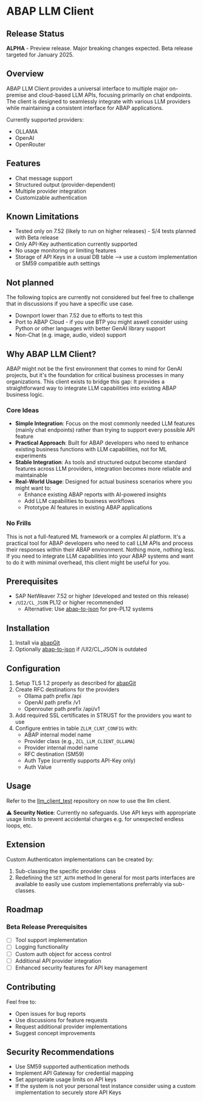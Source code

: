 # ABAP LLM Client

## Release Status
**ALPHA** - Preview release. Major breaking changes expected.
Beta release targeted for January 2025.

## Overview
ABAP LLM Client provides a universal interface to multiple major on-premise and cloud-based LLM APIs, focusing primarily on chat endpoints. The client is designed to seamlessly integrate with various LLM providers while maintaining a consistent interface for ABAP applications.

Currently supported providers:
- OLLAMA
- OpenAI
- OpenRouter

## Features
- Chat message support
- Structured output (provider-dependent)
- Multiple provider integration
- Customizable authentication

## Known Limitations
- Tested only on 7.52 (likely to run on higher releases) - S/4 tests planned with Beta release
- Only API-Key authentication currently supported
- No usage monitoring or limiting features
- Storage of API Keys in a usual DB table --> use a custom implementation or SM59 compatible auth settings

## Not planned
The following topics are currently not considered but feel free to challenge that in discussions if you have a specific use case.
- Downport lower than 7.52 due to efforts to test this
- Port to ABAP Cloud - if you use BTP you might aswell consider using Python or other languages with better GenAI library support
- Non-Chat (e.g. image, audio, video) support

## Why ABAP LLM Client?

ABAP might not be the first environment that comes to mind for GenAI projects, but it's the foundation for critical business processes in many organizations. This client exists to bridge this gap: It provides a straightforward way to integrate LLM capabilities into existing ABAP business logic.

### Core Ideas
- **Simple Integration**: Focus on the most commonly needed LLM features (mainly chat endpoints) rather than trying to support every possible API feature
- **Practical Approach**: Built for ABAP developers who need to enhance existing business functions with LLM capabilities, not for ML experiments
- **Stable Integration**: As tools and structured output become standard features across LLM providers, integration becomes more reliable and maintainable
- **Real-World Usage**: Designed for actual business scenarios where you might want to:
  - Enhance existing ABAP reports with AI-powered insights
  - Add LLM capabilities to business workflows
  - Prototype AI features in existing ABAP applications

### No Frills
This is not a full-featured ML framework or a complex AI platform. It's a practical tool for ABAP developers who need to call LLM APIs and process their responses within their ABAP environment. Nothing more, nothing less. If you need to integrate LLM capabilities into your ABAP systems and want to do it with minimal overhead, this client might be useful for you.

## Prerequisites
- SAP NetWeaver 7.52 or higher (developed and tested on this release)
- `/UI2/CL_JSON` PL12 or higher recommended
  - Alternative: Use [abap-to-json](https://github.com/SAP/abap-to-json) for pre-PL12 systems

## Installation
1. Install via [abapGit](https://github.com/abapGit/abapGit)
2. Optionally [abap-to-json](https://github.com/SAP/abap-to-json) if /UI2/CL_JSON is outdated

## Configuration
1. Setup TLS 1.2 properly as described for [abapGit](https://docs.abapgit.org/user-guide/setup/ssl-setup.html#sap-crypto-library)
2. Create RFC destinations for the providers
    - Ollama path prefix /api
    - OpenAI path prefix /v1
    - Openrouter path prefix /api/v1
3. Add required SSL certificates in STRUST for the providers you want to use
4. Configure entries in table `ZLLM_CLNT_CONFIG` with:
   - ABAP internal model name
   - Provider class (e.g., `ZCL_LLM_CLIENT_OLLAMA`)
   - Provider internal model name
   - RFC destination (SM59)
   - Auth Type (currently supports API-Key only)
   - Auth Value

## Usage
Refer to the [llm_client_test](https://github.com/abap-ai/llm_client_tests) repository on now to use the llm client. 

⚠️ **Security Notice**: Currently no safeguards. Use API keys with appropriate usage limits to prevent accidental charges e.g. for unexpected endless loops, etc.

## Extension
Custom Authenticaton implementations can be created by:
1. Sub-classing the specific provider class
2. Redefining the `SET_AUTH` method
In general for most parts interfaces are available to easily use custom implementations preferrably via sub-classes.

## Roadmap
### Beta Release Prerequisites
- [ ] Tool support implementation
- [ ] Logging functionality
- [ ] Custom auth object for access control
- [ ] Additional API provider integration
- [ ] Enhanced security features for API key management

## Contributing
Feel free to:
- Open issues for bug reports
- Use discussions for feature requests
- Request additional provider implementations
- Suggest concept improvements

## Security Recommendations
- Use SM59 supported authentication methods
- Implement API Gateway for credential mapping
- Set appropriate usage limits on API keys
- If the system is not your personal test instance consider using a custom implementation to securely store API Keys
